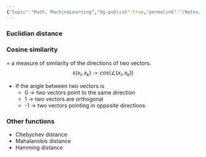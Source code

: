 ```yaml
---
{"topic":"Math, MachineLearning","dg-publish":true,"permalink":"/Notes/Distance Function/","dgPassFrontmatter":true,"noteIcon":""}
---
```



### Euclidian distance

### Cosine similarity
= a measure of similarity of the directions of two vectors. 
$$
s(x_i, x_k) := cos(\angle(x_i, x_k)) 
$$
- If the angle between two vectors is 
	- 0 -> two vectors point to the same direction
	- 1 -> two vectors are orthogonal
	- -1 -> two vectors pointing in opposite directions

### Other functions
- Chebychev distance
- Mahalanobis distance
- Hamming distance





